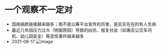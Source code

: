 # 一个观察不一定对

- 因病捐款链接越来越多；倒不是众筹平台宣传的厉害，是实实在在的有人生病
- 最近几年因压力过大（明面原因）导致的凶杀、报复社会（如袭击公交车司机、幼儿园安全）等恶性事件越来越多
- 2021-08-17 ![image](https://user-images.githubusercontent.com/13718575/129679320-f6bcc06c-f663-4735-9f6a-d04fa63c3416.png)








